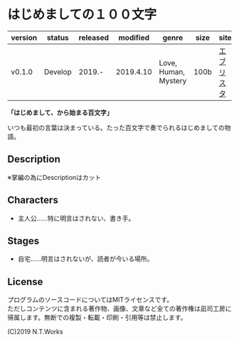 # はじめましての１００文字

| version | status | released | modified | genre | size | site | contest |
| --- | --- | --- | --- | --- | --- | --- | --- |
| v0.1.0 | Develop | 2019.- | 2019.4.10 | Love, Human, Mystery | 100b | [エブリスタ](https://estar.jp/) | [妄想コンテスト「100」](https://estar.jp/_ofcl_evt_outline?e=159345) |

**「はじめまして、から始まる百文字」**

いつも最初の言葉は決まっている。たった百文字で奏でられるはじめましての物語。

## Description

※掌編の為にDescriptionはカット

## Characters

- 主人公……特に明言はされない、書き手。

## Stages

- 自宅……明言はされないが、読者が今いる場所。

## License

プログラムのソースコードについてはMITライセンスです。  
ただしコンテンツに含まれる著作物、画像、文章など全ての著作権は凪司工房に帰属します。無断での複製・転載・印刷・引用等は禁止します。

(C)2019 N.T.Works

